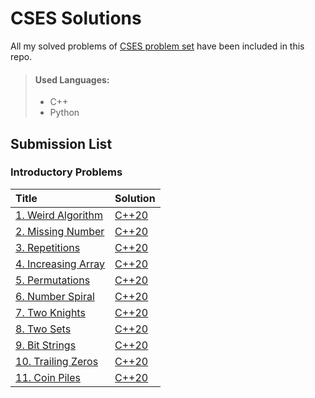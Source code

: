 # CSES Solutions
All my solved problems of [CSES problem set](https://cses.fi/problemset/list/) have been included in this repo.
> #### Used Languages:
> * C++
> * Python

## Submission List
### Introductory Problems
| Title | Solution |
| :-----| :------|
| [1. Weird Algorithm](https://cses.fi/problemset/task/1068) | [C++20](/Introductory-Problems/1_Weird_Algorithm.cpp) |
[2. Missing Number](https://cses.fi/problemset/task/1083)|[C++20](/Introductory-Problems/2_Missing_Number.cpp)
[3. Repetitions](https://cses.fi/problemset/task/1083)|[C++20](/Introductory-Problems/3_Repetitions.cpp)
[4. Increasing Array](https://cses.fi/problemset/task/1094/)|[C++20](/Introductory-Problems/4_Increasing_Array.cpp)
[5. Permutations](https://cses.fi/problemset/task/1070)|[C++20](/Introductory-Problems/5_Permutations.cpp)
[6. Number Spiral](https://cses.fi/problemset/task/1071)|[C++20](/Introductory-Problems/6_Number_Spiral.cpp)
[7. Two Knights](https://cses.fi/problemset/task/1072)|[C++20](/Introductory-Problems/7_Two_Knights.cpp)
[8. Two Sets](https://cses.fi/problemset/task/1092/)|[C++20](/Introductory-Problems/8-two-sets.cpp)
[9. Bit Strings](https://cses.fi/problemset/task/1092/)|[C++20](/Introductory-Problems/9-bit-strings.cpp)
[10. Trailing Zeros](https://cses.fi/problemset/task/1092/)|[C++20](/Introductory-Problems/10-trailing-zeros.cpp)
[11. Coin Piles](https://cses.fi/problemset/task/1754/)|[C++20](/Introductory-Problems/11-coin-piles.cpp)